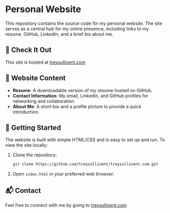 # Personal Website

This repository contains the source code for my personal website. The site serves as a central hub for my online presence, including links to my resume, GitHub, LinkedIn, and a brief bio about me.

## 🔗 Check It Out

This site is hosted at [treysullivent.com](https://treysullivent.com)

## 📁 Website Content

- **Resume**: A downloadable version of my resume hosted on GitHub.
- **Contact Information**: My email, LinkedIn, and GitHub profiles for networking and collaboration.
- **About Me**: A short bio and a profile picture to provide a quick introduction.

## 🚀 Getting Started

The website is built with simple HTML/CSS and is easy to set up and run. To view the site locally:

1. Clone the repository:
   ```bash
   git clone https://github.com/treysullivent/treysullivent.com.git
   ```
2. Open `index.html` in your preferred web browser.

## 📬 Contact

Feel free to connect with me by going to [treysullivent.com](https://treysullivent.com)

